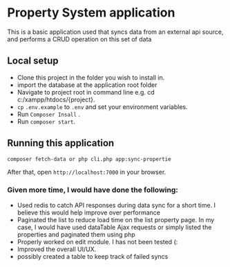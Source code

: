 # Property System application

This is a basic application used that syncs data from an external api source, and performs a CRUD operation on this
set of data
## Local setup

-   Clone this project in the folder you wish to install in.
-   import the database at the application root folder
-   Navigate to project root in command line e.g. cd c:/xampp/htdocs/{project}.
-   `cp` `.env.example` to `.env` and set your environment variables.
-   Run `Composer Insall` .
-   Run `composer start`.


##  Running this application

```bash
composer fetch-data or php cli.php app:sync-propertie
```

After that, open `http://localhost:7000` in your browser.

###   Given more time, I would have done the following:

-   Used redis to catch API responses during data sync for a short time. I believe this would help improve over performance
-   Paginated the list to reduce load time on the list property page. In my case, I would have used dataTable Ajax requests or simply listed the properties and paginated them using php
-   Properly worked on edit module. I has not been tested (:
-   Improved the overall UI/UX.
-   possibly created a table to keep track of failed syncs
